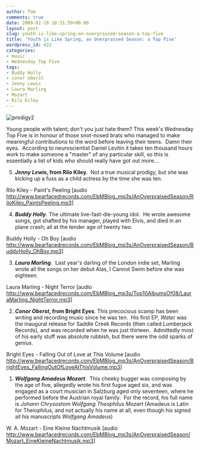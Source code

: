 ```yaml
---
author: Tom
comments: true
date: 2009-02-18 18:31:59+00:00
layout: post
slug: youth-is-like-spring-an-overpraised-season-a-top-five
title: 'Youth is Like Spring, an Overpraised Season: a Top Five'
wordpress_id: 422
categories:
- music
- Wednesday Top Five
tags:
- Buddy Holly
- conor oberst
- Jenny Lewis
- Laura Marling
- Mozart
- Rilo Kiley
---
```


![prodigy2](http://eatenbymonsters.files.wordpress.com/2009/02/prodigy2.jpg)

Young people with talent; don't you just hate them? This week's Wednesday Top Five is in honour of those snot-nosed brats who managed to make meaningful contributions to the word before leaving their teens.  Damn their eyes.  According to neuroscientist Daniel Levitin it takes ten thousand hours work to make someone a "master" of any particular skill, so this is essentially a list of kids who should really have got out more...

5. **_Jenny Lewis_, from Rilo Kiley**.  Not a true musical prodigy, but she was kicking up a fuss as a child actress by the time she was ten.

Rilo Kiley - Paint's Peeling [audio http://www.bearfacedrecords.com/EbMBlog_mp3s/AnOverpraisedSeason/RiloKiley_PaintsPeeling.mp3]

4. _**Buddy Holly**_. The ultimate live-fast-die-young idol.  He wrote awesome songs, got shafted by his manager, played with Elvis, and died in an plane crash; all at the tender age of twenty two.

Buddy Holly - Oh Boy [audio http://www.bearfacedrecords.com/EbMBlog_mp3s/AnOverpraisedSeason/BuddyHolly_OhBoy.mp3]

3. _**Laura Marling**_.  Last year's darling of the London indie set, Marling wrote all the songs on her debut Alas, I Cannot Swim before she was eighteen.

Laura Marling - Night Terror [audio http://www.bearfacedrecords.com/EbMBlog_mp3s/Top10AlbumsOf08/LauraMarling_NightTerror.mp3]

2. _**Conor Oberst**_**, from Bright Eyes**. This precocious scamp has been writing and recording music since he was ten.  His first EP, _Water_ was the inaugural release for Saddle Creek Records (then called Lumberjack Records), and was recorded when he was just thirteen.  Admittedly most of his early stuff was absolute rubbish, but there were the odd sparks of genius.

Bright Eyes - Falling Out of Love at This Volume [audio http://www.bearfacedrecords.com/EbMBlog_mp3s/AnOverpraisedSeason/BrightEyes_FallingOutOfLoveAtThisVolume.mp3]

1. _**Wolfgang Amadeus Mozart**_.  This cheeky bugger was composing by the age of five, allegedly wrote his first fugue aged six, and was engaged as a court musician in Salzburg aged only seventeen, where he performed before the Austrian royal family.  For the record, his full name is _Johann Chrysostom Wolfgang Theophilus Mozart_ (Amadeus is Latin for Theiophilus, and not actually his name at all, even though his signed all his manuscripts _Wolfgang Amadeus_)

W. A. Mozart - Eine Kleine Nachtmusik [audio http://www.bearfacedrecords.com/EbMBlog_mp3s/AnOverpraisedSeason/Mozart_EineKleineNachtmusik.mp3]
